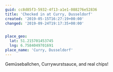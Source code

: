 ```yaml
---
guid: cc8d85f3-5932-4f13-a1e1-088276e52836
title: 'Checked in at Curry, Dusseldorf'
created: '2019-05-15T16:27:19+00:00'
changed: '2019-09-24T19:17:35+00:00'


place_geo:
  lat: 51.215701453745
  lng: 6.7584049701691
place_name: 'Curry, Dusseldorf'
---
```


Gemüseballchen, Currywurstsauce, and real chips! 
